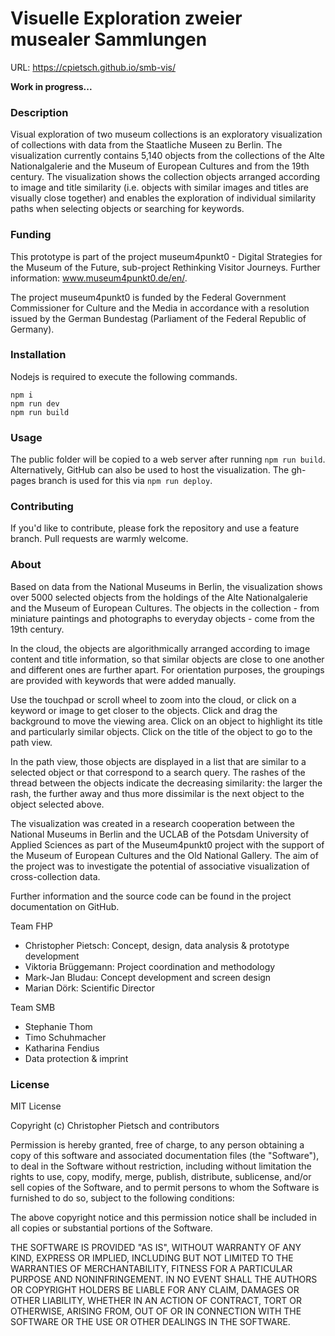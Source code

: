 ﻿# Visuelle Exploration zweier musealer Sammlungen
URL: https://cpietsch.github.io/smb-vis/

**Work in progress...**

### Description
Visual exploration of two museum collections is an exploratory visualization of collections with data from the Staatliche Museen zu Berlin. The visualization currently contains 5,140 objects from the collections of the Alte Nationalgalerie and the Museum of European Cultures and from the 19th century. The visualization shows the collection objects arranged according to image and title similarity (i.e. objects with similar images and titles are visually close together) and enables the exploration of individual similarity paths when selecting objects or searching for keywords.

### Funding
This prototype is part of the project museum4punkt0 - Digital Strategies for the Museum of the Future, sub-project Rethinking Visitor Journeys. Further information: www.museum4punkt0.de/en/.

The project museum4punkt0 is funded by the Federal Government Commissioner for Culture and the Media in accordance with a resolution issued by the German Bundestag (Parliament of the Federal Republic of Germany).

### Installation
Nodejs is required to execute the following commands.
```
npm i
npm run dev
npm run build
```

### Usage
The public folder will be copied to a web server after running `npm run build`. Alternatively, GitHub can also be used to host the visualization. The gh-pages branch is used for this via `npm run deploy`.

### Contributing
If you'd like to contribute, please fork the repository and use a feature branch. Pull requests are warmly welcome.

### About
Based on data from the National Museums in Berlin, the visualization shows over 5000 selected objects from the holdings of the Alte Nationalgalerie and the Museum of European Cultures. The objects in the collection - from miniature paintings and photographs to everyday objects - come from the 19th century.

In the cloud, the objects are algorithmically arranged according to image content and title information, so that similar objects are close to one another and different ones are further apart. For orientation purposes, the groupings are provided with keywords that were added manually.

Use the touchpad or scroll wheel to zoom into the cloud, or click on a keyword or image to get closer to the objects. Click and drag the background to move the viewing area. Click on an object to highlight its title and particularly similar objects. Click on the title of the object to go to the path view.

In the path view, those objects are displayed in a list that are similar to a selected object or that correspond to a search query. The rashes of the thread between the objects indicate the decreasing similarity: the larger the rash, the further away and thus more dissimilar is the next object to the object selected above.

The visualization was created in a research cooperation between the National Museums in Berlin and the UCLAB of the Potsdam University of Applied Sciences as part of the Museum4punkt0 project with the support of the Museum of European Cultures and the Old National Gallery. The aim of the project was to investigate the potential of associative visualization of cross-collection data.

Further information and the source code can be found in the project documentation on GitHub.

Team FHP
- Christopher Pietsch: Concept, design, data analysis & prototype development
- Viktoria Brüggemann: Project coordination and methodology
- Mark-Jan Bludau: Concept development and screen design
- Marian Dörk: Scientific Director

Team SMB
- Stephanie Thom
- Timo Schuhmacher
- Katharina Fendius
- Data protection & imprint

### License
MIT License

Copyright (c) Christopher Pietsch and contributors

Permission is hereby granted, free of charge, to any person obtaining a copy
of this software and associated documentation files (the "Software"), to deal
in the Software without restriction, including without limitation the rights
to use, copy, modify, merge, publish, distribute, sublicense, and/or sell
copies of the Software, and to permit persons to whom the Software is
furnished to do so, subject to the following conditions:

The above copyright notice and this permission notice shall be included in all
copies or substantial portions of the Software.

THE SOFTWARE IS PROVIDED "AS IS", WITHOUT WARRANTY OF ANY KIND, EXPRESS OR
IMPLIED, INCLUDING BUT NOT LIMITED TO THE WARRANTIES OF MERCHANTABILITY,
FITNESS FOR A PARTICULAR PURPOSE AND NONINFRINGEMENT. IN NO EVENT SHALL THE
AUTHORS OR COPYRIGHT HOLDERS BE LIABLE FOR ANY CLAIM, DAMAGES OR OTHER
LIABILITY, WHETHER IN AN ACTION OF CONTRACT, TORT OR OTHERWISE, ARISING FROM,
OUT OF OR IN CONNECTION WITH THE SOFTWARE OR THE USE OR OTHER DEALINGS IN THE
SOFTWARE.

